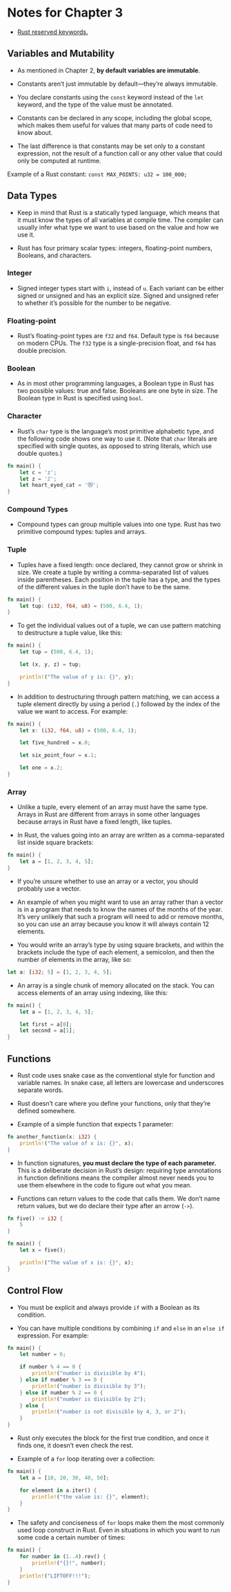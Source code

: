 # Notes for Chapter 3

- [Rust reserved keywords.](https://doc.rust-lang.org/book/appendix-01-keywords.html)

## Variables and Mutability

- As mentioned in Chapter 2, **by default variables are immutable**.

- Constants aren’t just immutable by default—they’re always immutable.

- You declare constants using the `const` keyword instead of the `let` keyword, and the type of the value must be annotated.

- Constants can be declared in any scope, including the global scope, which makes them useful for values that many parts of code need to know about.

- The last difference is that constants may be set only to a constant expression, not the result of a function call or any other value that could only be computed at runtime.

Example of a Rust constant: `const MAX_POINTS: u32 = 100_000;`

## Data Types

- Keep in mind that Rust is a statically typed language, which means that it must know the types of all variables at compile time. The compiler can usually infer what type we want to use based on the value and how we use it.

- Rust has four primary scalar types: integers, floating-point numbers, Booleans, and characters.

### Integer

- Signed integer types start with `i`, instead of `u`. Each variant can be either signed or unsigned and has an explicit size. Signed and unsigned refer to whether it’s possible for the number to be negative.

### Floating-point

- Rust’s floating-point types are `f32` and `f64`. Default type is `f64` because on modern CPUs. The `f32` type is a single-precision float, and `f64` has double precision.

### Boolean

- As in most other programming languages, a Boolean type in Rust has two possible values: true and false. Booleans are one byte in size. The Boolean type in Rust is specified using `bool`.

### Character

- Rust’s `char` type is the language’s most primitive alphabetic type, and the following code shows one way to use it. (Note that `char` literals are specified with single quotes, as opposed to string literals, which use double quotes.)

```rust
fn main() {
    let c = 'z';
    let z = 'ℤ';
    let heart_eyed_cat = '😻';
}
```

### Compound Types

- Compound types can group multiple values into one type. Rust has two primitive compound types: tuples and arrays.

### Tuple

- Tuples have a fixed length: once declared, they cannot grow or shrink in size. We create a tuple by writing a comma-separated list of values inside parentheses. Each position in the tuple has a type, and the types of the different values in the tuple don’t have to be the same.

```rust
fn main() {
    let tup: (i32, f64, u8) = (500, 6.4, 1);
}
```

- To get the individual values out of a tuple, we can use pattern matching to destructure a tuple value, like this:

```rust
fn main() {
    let tup = (500, 6.4, 1);

    let (x, y, z) = tup;

    println!("The value of y is: {}", y);
}
```

- In addition to destructuring through pattern matching, we can access a tuple element directly by using a period (`.`) followed by the index of the value we want to access. For example:

```rust
fn main() {
    let x: (i32, f64, u8) = (500, 6.4, 1);

    let five_hundred = x.0;

    let six_point_four = x.1;

    let one = x.2;
}
```

### Array

- Unlike a tuple, every element of an array must have the same type. Arrays in Rust are different from arrays in some other languages because arrays in Rust have a fixed length, like tuples.

- In Rust, the values going into an array are written as a comma-separated list inside square brackets:

```rust
fn main() {
    let a = [1, 2, 3, 4, 5];
}
```

- If you’re unsure whether to use an array or a vector, you should probably use a vector.

- An example of when you might want to use an array rather than a vector is in a program that needs to know the names of the months of the year. It’s very unlikely that such a program will need to add or remove months, so you can use an array because you know it will always contain 12 elements.

- You would write an array’s type by using square brackets, and within the brackets include the type of each element, a semicolon, and then the number of elements in the array, like so:

```rust
let a: [i32; 5] = [1, 2, 3, 4, 5];
```

- An array is a single chunk of memory allocated on the stack. You can access elements of an array using indexing, like this:

```rust
fn main() {
    let a = [1, 2, 3, 4, 5];

    let first = a[0];
    let second = a[1];
}
```

## Functions

- Rust code uses snake case as the conventional style for function and variable names. In snake case, all letters are lowercase and underscores separate words.

- Rust doesn’t care where you define your functions, only that they’re defined somewhere.

- Example of a simple function that expects 1 parameter:

```rust
fn another_function(x: i32) {
    println!("The value of x is: {}", x);
}
```

- In function signatures, **you must declare the type of each parameter.** This is a deliberate decision in Rust’s design: requiring type annotations in function definitions means the compiler almost never needs you to use them elsewhere in the code to figure out what you mean.

- Functions can return values to the code that calls them. We don’t name return values, but we do declare their type after an arrow (`->`).

```rust
fn five() -> i32 {
    5
}

fn main() {
    let x = five();

    println!("The value of x is: {}", x);
}
```

## Control Flow

- You must be explicit and always provide `if` with a Boolean as its condition.

- You can have multiple conditions by combining `if` and `else` in an `else if` expression. For example:

```rust
fn main() {
    let number = 6;

    if number % 4 == 0 {
        println!("number is divisible by 4");
    } else if number % 3 == 0 {
        println!("number is divisible by 3");
    } else if number % 2 == 0 {
        println!("number is divisible by 2");
    } else {
        println!("number is not divisible by 4, 3, or 2");
    }
}
```

- Rust only executes the block for the first true condition, and once it finds one, it doesn’t even check the rest.

- Example of a `for` loop iterating over a collection:

```rust
fn main() {
    let a = [10, 20, 30, 40, 50];

    for element in a.iter() {
        println!("the value is: {}", element);
    }
}
```

- The safety and conciseness of `for` loops make them the most commonly used loop construct in Rust. Even in situations in which you want to run some code a certain number of times:

```rust
fn main() {
    for number in (1..4).rev() {
        println!("{}!", number);
    }
    println!("LIFTOFF!!!");
}
```
